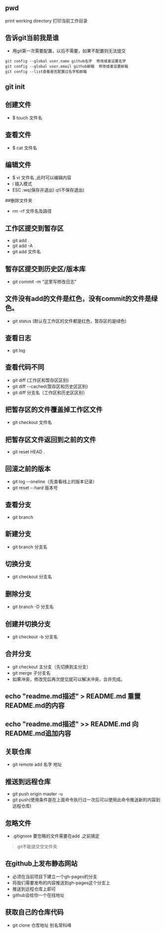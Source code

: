 ## pwd
print working directory 打印当前工作目录

## 告诉git当前我是谁
- 用git第一次需要配置，以后不需要，如果不配置则无法提交
```
git config --global user.name github名字  修改或者设置名字
git config --global user.email github邮箱  修改或者设置邮箱
git config --list查看是否配置过名字和邮箱
```
## git init

## 创建文件
- $ touch 文件名

## 查看文件
- $ cat 文件名

## 编辑文件
- $ vi 文件名  ,此时可以编辑内容
- i 插入模式
- ESC      :wq(保存并退出)      q!(不保存退出)

##删除文件夹
- rm -rf 文件名及路径

## 工作区提交到暂存区
- git add .
- git add -A
- git add 文件名

## 暂存区提交到历史区/版本库
- git commit -m "这里写修改日志"

## 文件没有add的文件是红色，没有commit的文件是绿色。
- git status (默认在工作区的文件都是红色，暂存区的是绿色)

## 查看日志
- git log

## 查看代码不同
- git diff (工作区和暂存区区别)
- git diff --cached(暂存区和历史区区别)
- git diff 分支名（工作区和历史区区别）

## 把暂存区的文件覆盖掉工作区文件
- git checkout 文件名

## 把暂存区文件返回到之前的文件
- git reset HEAD .

## 回滚之前的版本
- git log --oneline（先查看线上的版本记录）
- git reset --hard 版本号

## 查看分支
- git branch

## 新建分支
- git branch 分支名

## 切换分支
- git checkout 分支名

## 删除分支
- git branch -D 分支名

## 创建并切换分支
- git checkout -b 分支名

## 合并分支
- git checkout 主分支（先切换到主分支）
- git merge 子分支名
- 如果冲突，修改完后再次提交就可以解决冲突，合并完成。

## echo "readme.md描述" > README.md  重置README.md的内容
## echo "readme.md描述" >> README.md 向README.md追加内容

## 关联仓库
- git remote add 名字 地址

## 推送到远程仓库
- git push origin master -u
- git push(使用条件是在上面命令执行过一次后可以使用此命令推送新的内容到远程仓库)

## 忽略文件
- .gitignore 要忽略的文件需要在add .之前搞定
> git不能提交空文件夹

## 在github上发布静态网站
- 必须在当前项目下建立一个gh-pages的分支
- 将我们需要发布的内容推送到gh-pages这个分支上
- 推送到远程仓库上即可
- github会给你一个在线地址

## 获取自己的仓库代码
- git clone 仓库地址 别名常科峰